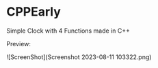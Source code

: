 # CPPEarly

Simple Clock with 4 Functions made in C++

Preview:

<p>
  ![ScreenShot](Screenshot 2023-08-11 103322.png)
</p>
